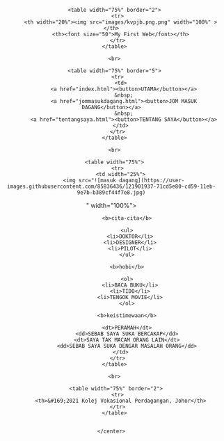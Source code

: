 <html>
  <head>
    <title>MY FIRST WEB</title>
  </head>
  
  <body>
    <center>
      
      <table width="75%" border="2">
        <tr>
          <th width="20%"><img src="images/kvpjb.png.png" width="100%" ></th>
          <th><font size="50">My First Web</font></th>
        </tr>
      </table>
      
      <br>
      
      <table width="75%" border="5">
        <tr>
          <td>
            <a href="index.html"><button>UTAMA</button></a>
            &nbsp;
            <a href="jommasukdagang.html"><button>JOM MASUK DAGANG</button></a>
            &nbsp;
            <a href="tentangsaya.html"><button>TENTANG SAYA</button></a>
          </td>
        </tr>
      </table>
      
      <br>
      
      <table width="75%">
        <tr>
          <td width="25%">
            <img src="![masuk dagang](https://user-images.githubusercontent.com/85836436/121901937-71cd5e80-cd59-11eb-9e7b-b389cf44f7e8.jpg)
" width="100%">
          </td>
            <td>
              
              <b>cita-cita</b>
              
              <ul>
                <li>DOKTOR</li>
                <li>DESIGNER</li>
                <li>PILOT</li>
              </ul>
              
              <b>hobi</b>
              
              <ol>
                <li>BACA BUKU</li>
                <li>TIDO</li>
                <li>TENGOK MOVIE</li>
              </ol>
              
              <b>keistimewaan</b>
              
              <dt>PERAMAH</dt>
              <dd>SEBAB SAYA SUKA BERCAKAP</dd>
              <dt>SAYA TAK MACAM ORANG LAIN</dt>
              <dd>SEBAB SAYA SUKA DENGAR MASALAH ORANG</dd>
          </td>
        </tr>
      </table>
      
      <br>
        
       <table width="75%" border="2">
        <tr>
          <th>&#169;2021 Kolej Vokasional Perdagangan, Johor</th>
        </tr>
      </table>
      
      
    </center>
  </body>
  
</html>

    
